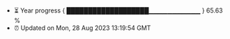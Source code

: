 - ⏳ Year progress { ███████████████████▁▁▁▁▁▁▁▁▁▁▁ } 65.63 %
- ⏰ Updated on Mon, 28 Aug 2023 13:19:54 GMT


